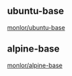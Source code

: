 ## ubuntu-base

[monlor/ubuntu-base](https://hub.docker.com/r/monlor/ubuntu-base)

## alpine-base

[monlor/alpine-base](https://hub.docker.com/r/monlor/alpine-base)